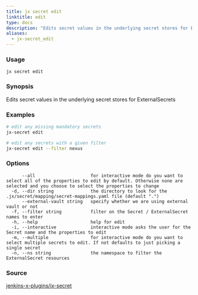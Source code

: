 ```yaml
---
title: jx secret edit
linktitle: edit
type: docs
description: "Edits secret values in the underlying secret stores for ExternalSecrets"
aliases:
  - jx-secret_edit
---
```


### Usage

```
jx secret edit
```

### Synopsis

Edits secret values in the underlying secret stores for ExternalSecrets

### Examples

  ```bash
  # edit any missing mandatory secrets
  jx-secret edit
  
  # edit any secrets with a given filter
  jx-secret edit --filter nexus

  ```
### Options

```
      --all                     for interactive mode do you want to select all of the properties to edit by default. Otherwise none are selected and you choose to select the properties to change
  -d, --dir string              the directory to look for the .jx/secret/mapping/secret-mappings.yaml file (default ".")
      --external-vault string   specify whether we are using external vault or not
  -f, --filter string           filter on the Secret / ExternalSecret names to enter
  -h, --help                    help for edit
  -i, --interactive             interactive mode asks the user for the Secret name and the properties to edit
  -m, --multiple                for interactive mode do you want to select multiple secrets to edit. If not defaults to just picking a single secret
  -n, --ns string               the namespace to filter the ExternalSecret resources
```



### Source

[jenkins-x-plugins/jx-secret](https://github.com/jenkins-x-plugins/jx-secret)
